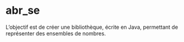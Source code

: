 # abr_se
L’objectif est de créer une bibliothèque, écrite en Java, permettant de représenter des ensembles de nombres.
